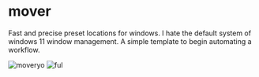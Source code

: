 # mover
 Fast and precise preset locations for windows. I hate the default system of windows 11 window management.
 A simple template to begin automating a workflow.
 
![moveryo](https://github.com/samcoble/mover/assets/32228102/233c4c89-30eb-490a-84d9-75fc10bc4ca0)
![ful](https://github.com/samcoble/mover/assets/32228102/750013cb-ed33-4787-9f49-63435bc79042)
